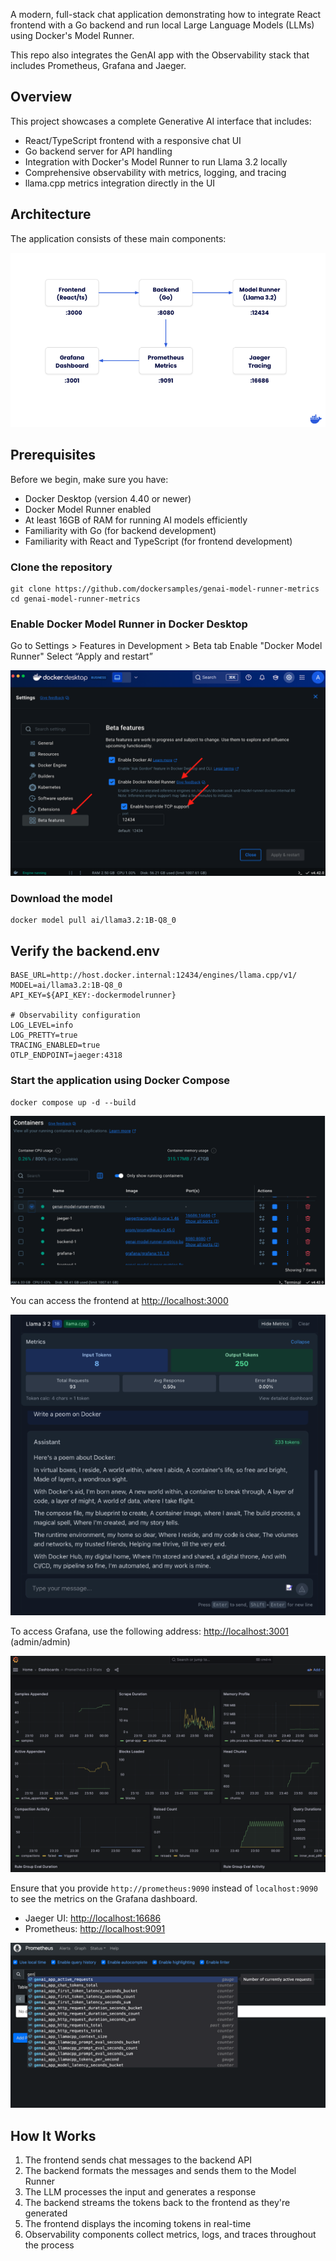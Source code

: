 


A modern, full-stack chat application demonstrating how to integrate React frontend with a Go backend and run local Large Language Models (LLMs) using Docker's Model Runner.

This repo also integrates the GenAI app with the Observability stack that includes Prometheus, Grafana and Jaeger.

## Overview

This project showcases a complete Generative AI interface that includes:

-  React/TypeScript frontend with a responsive chat UI
-  Go backend server for API handling
-  Integration with Docker's Model Runner to run Llama 3.2 locally
-  Comprehensive observability with metrics, logging, and tracing
-  llama.cpp metrics integration directly in the UI

## Architecture

The application consists of these main components:

![GenAi Architcture](../images/genai-arch.png)

## Prerequisites

Before we begin, make sure you have:

- Docker Desktop (version 4.40 or newer) 
- Docker Model Runner enabled
- At least 16GB of RAM for running AI models efficiently
- Familiarity with Go (for backend development)
- Familiarity with React and TypeScript (for frontend development)



### Clone the repository

```
git clone https://github.com/dockersamples/genai-model-runner-metrics
cd genai-model-runner-metrics
```

### Enable Docker Model Runner in Docker Desktop

Go to Settings > Features in Development > Beta tab
Enable "Docker Model Runner"
Select “Apply and restart”

![GenAi Architecture](../images/dmr-enable.png)



### Download the model

```
docker model pull ai/llama3.2:1B-Q8_0
```

## Verify the backend.env 

```
BASE_URL=http://host.docker.internal:12434/engines/llama.cpp/v1/
MODEL=ai/llama3.2:1B-Q8_0
API_KEY=${API_KEY:-dockermodelrunner}

# Observability configuration
LOG_LEVEL=info
LOG_PRETTY=true
TRACING_ENABLED=true
OTLP_ENDPOINT=jaeger:4318
```


### Start the application using Docker Compose

```
docker compose up -d --build
```

![list the containers](../images/list-containers.png)

You can access the frontend at [http://localhost:3000](http://localhost:3000)


![chatbot ui](../images/chatbot-ui.png)

To access Grafana, use the following address: [http://localhost:3001](http://localhost:3001) (admin/admin)

![grafana](../images/grafana-dashboard.png)
  
Ensure that you provide `http://prometheus:9090` instead of `localhost:9090` to see the metrics on the Grafana dashboard.

   - Jaeger UI: [http://localhost:16686](http://localhost:16686)
   - Prometheus: [http://localhost:9091](http://localhost:9091)

![prometheus](../images/prometheus-ui.png)

## How It Works

1. The frontend sends chat messages to the backend API
2. The backend formats the messages and sends them to the Model Runner
3. The LLM processes the input and generates a response
4. The backend streams the tokens back to the frontend as they're generated
5. The frontend displays the incoming tokens in real-time
6. Observability components collect metrics, logs, and traces throughout the process

